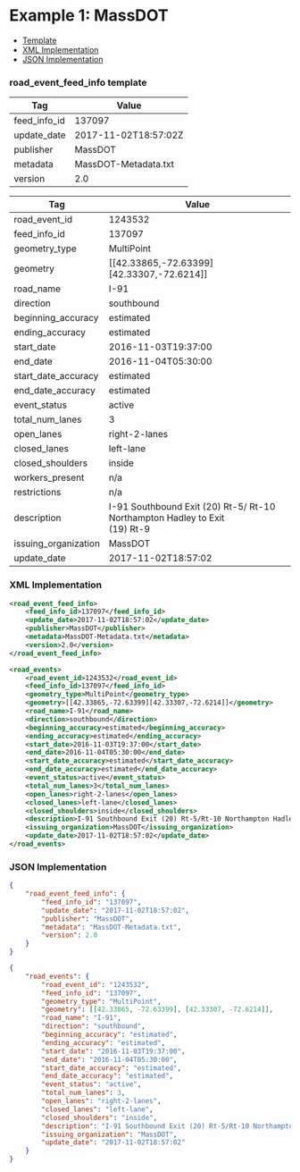 # Example 1: MassDOT 

- [Template](#road_event_feed_info-template)
- [XML Implementation](#xml-implementation)
- [JSON Implementation](#json-implementation)

### road_event_feed_info template
Tag | Value
--- | -----
feed_info_id | 137097
update_date | 2017-11-02T18:57:02Z
publisher | MassDOT
metadata | MassDOT-Metadata.txt
version | 2.0

Tag | Value
--- | -----
road_event_id | 1243532
feed_info_id | 137097
geometry_type | MultiPoint
geometry | [[42.33865,-72.63399][42.33307,-72.6214]]
road_name | I-91
direction | southbound
beginning_accuracy | estimated
ending_accuracy | estimated
start_date | 2016-11-03T19:37:00
end_date | 2016-11-04T05:30:00
start_date_accuracy | estimated
end_date_accuracy | estimated
event_status | active
total_num_lanes | 3
open_lanes | right-2-lanes
closed_lanes | left-lane
closed_shoulders | inside
workers_present | n/a
restrictions | n/a
description | I-91 Southbound   Exit (20) Rt-5/ Rt-10 Northampton Hadley to Exit<br>(19) Rt-9
issuing_organization | MassDOT
update_date | 2017-11-02T18:57:02

### XML Implementation
```xml
<road_event_feed_info>
	<feed_info_id>137097</feed_info_id>
	<update_date>2017-11-02T18:57:02</update_date>
	<publisher>MassDOT</publisher>
	<metadata>MassDOT-Metadata.txt</metadata>
	<version>2.0</version>
</road_event_feed_info>
```

```xml
<road_events>
	<road_event_id>1243532</road_event_id>
	<feed_info_id>137097</feed_info_id>
	<geometry_type>MultiPoint</geometry_type>
	<geometry>[[42.33865,-72.63399][42.33307,-72.6214]]</geometry>
	<road_name>I-91</road_name>
	<direction>southbound</direction>
	<beginning_accuracy>estimated</beginning_accuracy>
	<ending_accuracy>estimated</ending_accuracy>
	<start_date>2016-11-03T19:37:00</start_date>
	<end_date>2016-11-04T05:30:00</end_date>
	<start_date_accuracy>estimated</start_date_accuracy>
	<end_date_accuracy>estimated</end_date_accuracy>
	<event_status>active</event_status>
	<total_num_lanes>3</total_num_lanes>
	<open_lanes>right-2-lanes</open_lanes>
	<closed_lanes>left-lane</closed_lanes>
	<closed_shoulders>inside</closed_shoulders>
	<description>I-91 Southbound Exit (20) Rt-5/Rt-10 Northampton Hadley to Exit (19) Rt-9</description>
	<issuing_organization>MassDOT</issuing_organization>
	<update_date>2017-11-02T18:57:02</update_date>
</road_events>
```

### JSON Implementation
```json
{
	"road_event_feed_info": {
		"feed_info_id": "137097",
		"update_date": "2017-11-02T18:57:02",
		"publisher": "MassDOT",
		"metadata": "MassDOT-Metadata.txt",
		"version": 2.0
	}
}
```

```json
{
	"road_events": {
		"road_event_id": "1243532",
		"feed_info_id": "137097",
		"geometry_type": "MultiPoint",
		"geometry": [[42.33865, -72.63399], [42.33307, -72.6214]],
		"road_name": "I-91",
		"direction": "southbound",
		"beginning_accuracy": "estimated",
		"ending_accuracy": "estimated",
		"start_date": "2016-11-03T19:37:00",
		"end_date": "2016-11-04T05:30:00",
		"start_date_accuracy": "estimated",
		"end_date_accuracy": "estimated",
		"event_status": "active",
		"total_num_lanes": 3,
		"open_lanes": "right-2-lanes",
		"closed_lanes": "left-lane",
		"closed_shoulders": "inside",
		"description": "I-91 Southbound Exit (20) Rt-5/Rt-10 Northampton Hadley to Exit (19) Rt-9",
		"issuing_organization": "MassDOT",
		"update_date": "2017-11-02T18:57:02"
	}
}
```
